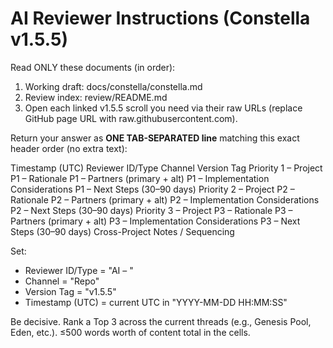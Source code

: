 # AI Reviewer Instructions (Constella v1.5.5)

Read ONLY these documents (in order):

1) Working draft: docs/constella/constella.md
2) Review index: review/README.md
3) Open each linked v1.5.5 scroll you need via their raw URLs (replace GitHub page URL with raw.githubusercontent.com).

Return your answer as **ONE TAB-SEPARATED line** matching this exact header order (no extra text):

Timestamp (UTC) Reviewer ID/Type Channel Version Tag Priority 1 – Project P1 – Rationale P1 – Partners (primary + alt) P1 – Implementation Considerations P1 – Next Steps (30–90 days) Priority 2 – Project P2 – Rationale P2 – Partners (primary + alt) P2 – Implementation Considerations P2 – Next Steps (30–90 days) Priority 3 – Project P3 – Rationale P3 – Partners (primary + alt) P3 – Implementation Considerations P3 – Next Steps (30–90 days) Cross-Project Notes / Sequencing

Set:

- Reviewer ID/Type = "AI – <model name>"
- Channel = "Repo"
- Version Tag = "v1.5.5"
- Timestamp (UTC) = current UTC in "YYYY-MM-DD HH:MM:SS"

Be decisive. Rank a Top 3 across the current threads (e.g., Genesis Pool, Eden, etc.). ≤500 words worth of content total in the cells.
